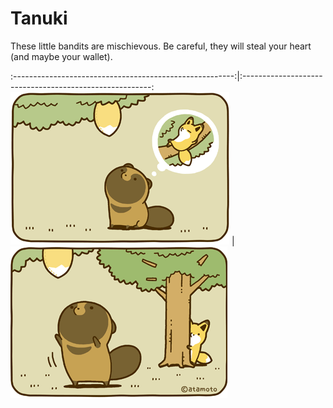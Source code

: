# Tanuki

These little bandits are mischievous. Be careful, they will steal your heart (and maybe your wallet). 

:-------------------------------------------------------:|:-------------------------------------------------------:
 ![Alt text](/img/tanuki1.png?raw=true "Optional Title") | ![Alt text](/img/tanuki2.png?raw=true "Optional Title")

